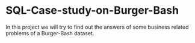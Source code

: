 # SQL-Case-study-on-Burger-Bash
In this project we will try to find out the answers of some  business related problems of a Burger-Bash  dataset.

